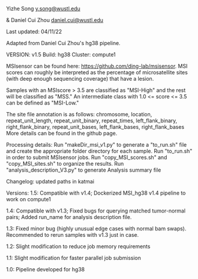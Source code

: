Yizhe Song
y.song@wustl.edu

& Daniel Cui Zhou daniel.cui@wustl.edu

Last updated: 04/11/22

Adapted from Daniel Cui Zhou's hg38 pipeline.

VERSION: v1.5
Build: hg38
Cluster: compute1

MSIsensor can be found here: https://github.com/ding-lab/msisensor.
MSI scores can roughly be interpreted as the percentage of microsatellite sites (with deep enough sequencing coverage) that have a lesion.

Samples with an MSIscore > 3.5 are classified as "MSI-High" and the rest will be classified as "MSS." An intermediate class with 1.0 <= score <= 3.5 can be defined as "MSI-Low."

The site file annotation is as follows:
chromosome, location, repeat_unit_length, repeat_unit_binary, repeat_times, left_flank_binary, right_flank_binary, repeat_unit_bases, left_flank_bases, right_flank_bases
More details can be found in the github page.

Processing details:
Run "makeDir_msi_v1.py" to generate a "to_run.sh" file and create the appropriate folder directory for each sample. 
Run "to_run.sh" in order to submit MSIsensor jobs.
Run "copy_MSI_scores.sh" and "copy_MSI_sites.sh" to organize the results.
Run "analysis_description_V3.py" to generate Analysis summary file


Changelog: updated paths in katmai

Versions:
1.5: Compatible with v1.4; Dockerized MSI_hg38 v1.4 pipeline to work on compute1

1.4: Compatible with v1.3; Fixed bugs for querying matched tumor-normal pairs; Added run_name for analysis description file.

1.3: Fixed minor bug (highly unusual edge cases with normal bam swaps). Recommended to rerun samples with v1.3 just in case.

1.2: Slight modification to reduce job memory requirements

1.1: Slight modification for faster parallel job submission

1.0: Pipeline developed for hg38
